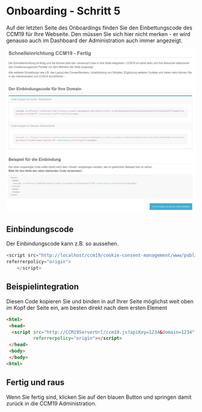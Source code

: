# Onboarding - Schritt 5

Auf der letzten Seite des Onboardings finden Sie den Einbettungscode des CCM19 für Ihre Webseite. Den müssen Sie sich hier nicht merken - er wird genauso auch im Dashboard der Administration auch immer angezeigt.



![screenshot-2020.09.29-15_39_10-CCM19 Onboarding - Cookie Consent Management Software (5)](../assets/screenshot-2020.09.29-15_39_10-CCM19%20Onboarding%20-%20Cookie%20Consent%20Management%20Software%20(5).jpg)





## Einbindungscode

Der Einbindungscode kann z.B. so aussehen.

``` javascript
<script src="http://localhost/ccm19/cookie-consent-management/www/public/ccm19.js?apiKey=1234&amp;domain=1234&amp;lang=de_DE" 
referrerpolicy="origin">
    </script>
```



## Beispielintegration

Diesen Code kopieren Sie und binden in auf Ihrer Seite möglichst weit oben im Kopf der Seite ein, am besten direkt nach dem ersten <head> Element

``` html
<html>
 <head>
  <script src="http://CCM19ServerUrl/ccm19.js?apiKey=1234&domain=1234" 
          referrerpolicy="origin"></script>
 </head>
 <body>
 </body>
<html>    
```



## Fertig und raus

Wenn Sie fertig sind, klicken Sie auf den blauen Button und springen damit zurück in die CCM19 Administration.